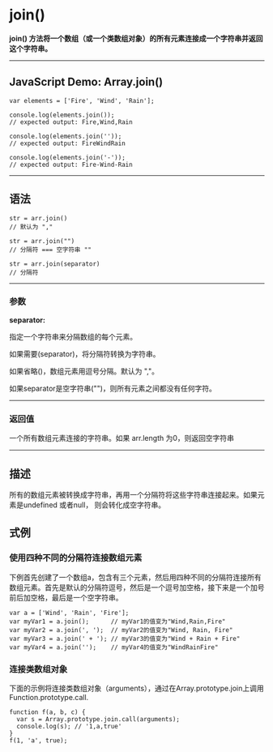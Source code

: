 # join()

**join() 方法将一个数组（或一个类数组对象）的所有元素连接成一个字符串并返回这个字符串。**


***
## JavaScript Demo: Array.join()

```
var elements = ['Fire', 'Wind', 'Rain'];

console.log(elements.join());
// expected output: Fire,Wind,Rain

console.log(elements.join(''));
// expected output: FireWindRain

console.log(elements.join('-'));
// expected output: Fire-Wind-Rain
```
***

## 语法

```
str = arr.join()
// 默认为 ","

str = arr.join("")
// 分隔符 === 空字符串 ""

str = arr.join(separator)
// 分隔符

```
***
### 参数

**separator:** 

指定一个字符串来分隔数组的每个元素。

如果需要(separator)，将分隔符转换为字符串。

如果省略()，数组元素用逗号分隔。默认为 ","。

如果separator是空字符串("")，则所有元素之间都没有任何字符。

***
### 返回值

一个所有数组元素连接的字符串。如果 arr.length 为0，则返回空字符串
***
## 描述

所有的数组元素被转换成字符串，再用一个分隔符将这些字符串连接起来。如果元素是undefined 或者null， 则会转化成空字符串。

## 式例

### 使用四种不同的分隔符连接数组元素
下例首先创建了一个数组a，包含有三个元素，然后用四种不同的分隔符连接所有数组元素。首先是默认的分隔符逗号，然后是一个逗号加空格，接下来是一个加号前后加空格，最后是一个空字符串。


```
var a = ['Wind', 'Rain', 'Fire'];
var myVar1 = a.join();      // myVar1的值变为"Wind,Rain,Fire"
var myVar2 = a.join(', ');  // myVar2的值变为"Wind, Rain, Fire"
var myVar3 = a.join(' + '); // myVar3的值变为"Wind + Rain + Fire"
var myVar4 = a.join('');    // myVar4的值变为"WindRainFire"
```


### 连接类数组对象
下面的示例将连接类数组对象（arguments），通过在Array.prototype.join上调用Function.prototype.call.

```
function f(a, b, c) {
  var s = Array.prototype.join.call(arguments);
  console.log(s); // '1,a,true'
}
f(1, 'a', true);
```








